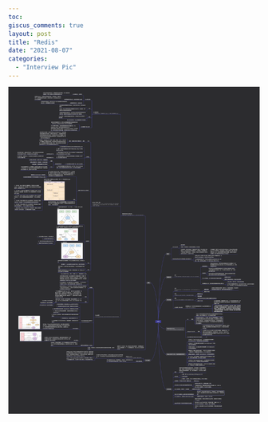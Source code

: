 ```yaml
---
toc:
giscus_comments: true
layout: post
title: "Redis"
date: "2021-08-07"
categories: 
  - "Interview Pic"
---
```


![image.png](https://raw.githubusercontent.com/zhengstar94/zhengstar94.github.io/main/_posts/2021/08/images/redis.png)